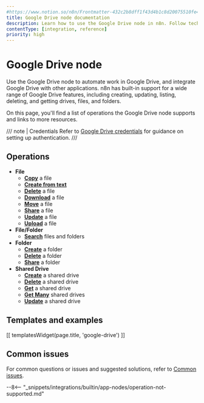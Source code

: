 ```yaml
---
#https://www.notion.so/n8n/Frontmatter-432c2b8dff1f43d4b1c8d20075510fe4
title: Google Drive node documentation
description: Learn how to use the Google Drive node in n8n. Follow technical documentation to integrate Google Drive node into your workflows.
contentType: [integration, reference]
priority: high
---
```


# Google Drive node

Use the Google Drive node to automate work in Google Drive, and integrate Google Drive with other applications. n8n has built-in support for a wide range of Google Drive features, including creating, updating, listing, deleting, and getting drives, files, and folders. 

On this page, you'll find a list of operations the Google Drive node supports and links to more resources.

/// note | Credentials
Refer to [Google Drive credentials](/integrations/builtin/credentials/google/) for guidance on setting up authentication. 
///

## Operations

* **File**
    * [**Copy**](/integrations/builtin/app-nodes/n8n-nodes-base.googledrive/file-operations/#copy-a-file) a file
    * [**Create from text**](/integrations/builtin/app-nodes/n8n-nodes-base.googledrive/file-operations/#create-from-text)
    * [**Delete**](/integrations/builtin/app-nodes/n8n-nodes-base.googledrive/file-operations/#delete-a-file) a file
    * [**Download**](/integrations/builtin/app-nodes/n8n-nodes-base.googledrive/file-operations/#download-a-file) a file
    * [**Move**](/integrations/builtin/app-nodes/n8n-nodes-base.googledrive/file-operations/#move-a-file) a file
    * [**Share**](/integrations/builtin/app-nodes/n8n-nodes-base.googledrive/file-operations/#share-a-file) a file
    * [**Update**](/integrations/builtin/app-nodes/n8n-nodes-base.googledrive/file-operations/#update-a-file) a file
    * [**Upload**](/integrations/builtin/app-nodes/n8n-nodes-base.googledrive/file-operations/#upload-a-file) a file
* **File/Folder**
    * [**Search**](/integrations/builtin/app-nodes/n8n-nodes-base.googledrive/file-folder-operations/#search-files-and-folders) files and folders
* **Folder**
    * [**Create**](/integrations/builtin/app-nodes/n8n-nodes-base.googledrive/folder-operations/#create-a-folder) a folder
    * [**Delete**](/integrations/builtin/app-nodes/n8n-nodes-base.googledrive/folder-operations/#delete-a-folder) a folder
    * [**Share**](/integrations/builtin/app-nodes/n8n-nodes-base.googledrive/folder-operations/#share-a-folder) a folder
* **Shared Drive**
    * [**Create**](/integrations/builtin/app-nodes/n8n-nodes-base.googledrive/shared-drive-operations/#create-a-shared-drive) a shared drive
    * [**Delete**](/integrations/builtin/app-nodes/n8n-nodes-base.googledrive/shared-drive-operations/#delete-a-shared-drive) a shared drive
    * [**Get**](/integrations/builtin/app-nodes/n8n-nodes-base.googledrive/shared-drive-operations/#get-a-shared-drive) a shared drive
    * [**Get Many**](/integrations/builtin/app-nodes/n8n-nodes-base.googledrive/shared-drive-operations/#get-many-shared-drives) shared drives
    * [**Update**](/integrations/builtin/app-nodes/n8n-nodes-base.googledrive/shared-drive-operations/#update-a-shared-drive) a shared drive

## Templates and examples

<!-- see https://www.notion.so/n8n/Pull-in-templates-for-the-integrations-pages-37c716837b804d30a33b47475f6e3780 -->
[[ templatesWidget(page.title, 'google-drive') ]]

## Common issues

For common questions or issues and suggested solutions, refer to [Common issues](/integrations/builtin/app-nodes/n8n-nodes-base.googledrive/common-issues/).

--8<-- "_snippets/integrations/builtin/app-nodes/operation-not-supported.md"
